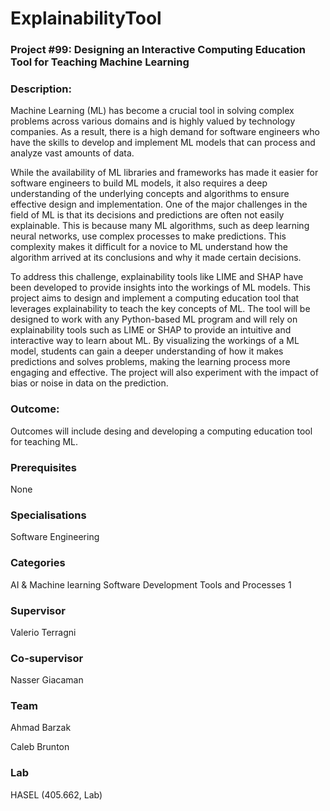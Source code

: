 # ExplainabilityTool

### Project #99: Designing an Interactive Computing Education Tool for Teaching Machine Learning
### Description:

Machine Learning (ML) has become a crucial tool in solving complex problems across various domains and is highly valued by technology companies. As a result, there is a high demand for software engineers who have the skills to develop and implement ML models that can process and analyze vast amounts of data.

While the availability of ML libraries and frameworks has made it easier for software engineers to build ML models, it also requires a deep understanding of the underlying concepts and algorithms to ensure effective design and implementation. One of the major challenges in the field of ML is that its decisions and predictions are often not easily explainable. This is because many ML algorithms, such as deep learning neural networks, use complex processes to make predictions. This complexity makes it difficult for a novice to ML understand how the algorithm arrived at its conclusions and why it made certain decisions.

To address this challenge, explainability tools like LIME and SHAP have been developed to provide insights into the workings of ML models. This project aims to design and implement a computing education tool that leverages explainability to teach the key concepts of ML. The tool will be designed to work with any Python-based ML program and will rely on explainability tools such as LIME or SHAP to provide an intuitive and interactive way to learn about ML. By visualizing the workings of a ML model, students can gain a deeper understanding of how it makes predictions and solves problems, making the learning process more engaging and effective. The project will also experiment with the impact of bias or noise in data on the prediction.

 

### Outcome:
Outcomes will include desing and developing a computing education tool for teaching ML.

### Prerequisites
None

### Specialisations
Software Engineering
### Categories
AI & Machine learning
Software Development Tools and Processes 1
### Supervisor
Valerio Terragni
### Co-supervisor
Nasser Giacaman
### Team
Ahmad Barzak

Caleb Brunton
### Lab
HASEL (405.662, Lab)
